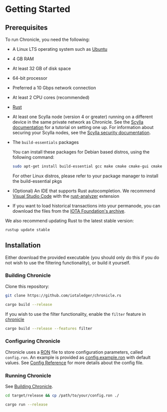 # Getting Started

## Prerequisites

To run Chronicle, you need the following:

- A Linux LTS operating system such as [Ubuntu](https://ubuntu.com/download#download)

- 4 GB RAM

- At least 32 GB of disk space

- 64-bit processor

- Preferred a 10 Gbps network connection

- At least 2 CPU cores (recommended)

- [Rust](https://www.rust-lang.org/tools/install)

- At least one Scylla node (version 4 or greater) running on a different device in the same private network as Chronicle. See the [Scylla documentation](https://docs.scylladb.com/getting-started/) for a tutorial on setting one up. For information about securing your Scylla nodes, see the [Scylla security documentation](https://docs.scylladb.com/operating-scylla/security/).

- The `build-essentials` packages

  You can install these packages for Debian based distros, using the following command:

  ```bash
  sudo apt-get install build-essential gcc make cmake cmake-gui cmake-curses-gui pkg-config openssl libssl-dev
  ```

  For other Linux distros, please refer to your package manager to install the build-essential pkgs

- (Optional) An IDE that supports Rust autocompletion. We recommend [Visual Studio Code](https://code.visualstudio.com/Download) with the [rust-analyzer](https://marketplace.visualstudio.com/items?itemName=matklad.rust-analyzer) extension

- If you want to load historical transactions into your permanode, you can download the files from the [IOTA Foundation's archive](https://dbfiles.iota.org/?prefix=mainnet/history/).

We also recommend updating Rust to the latest stable version:

```bash
rustup update stable
```

## Installation

Either download the provided executable (you should only do this if you do not wish to use the filtering functionality), or build it yourself.

### Building Chronicle

Clone this repository:

```bash
git clone https://github.com/iotaledger/chronicle.rs
```

```bash
cargo build --release
```

If you wish to use the filter functionality, enable the `filter` feature in [chronicle](https://github.com/iotaledger/chronicle.rs/blob/main/chronicle/Cargo.toml)

```bash
cargo build --release --features filter
```

### Configuring Chronicle

Chronicle uses a [RON](https://github.com/ron-rs/ron) file to store configuration parameters, called `config.ron`. An example is provided as [config.example.ron](https://github.com/iotaledger/chronicle.rs/blob/main/config.example.ron) with default values. See <a href="#config-reference">Config Reference</a> for more details about the config file.

### Running Chronicle

See [Building Chronicle](#building-chronicle).

```bash
cd target/release && cp /path/to/your/config.ron ./
```

```bash
cargo run --release
```
